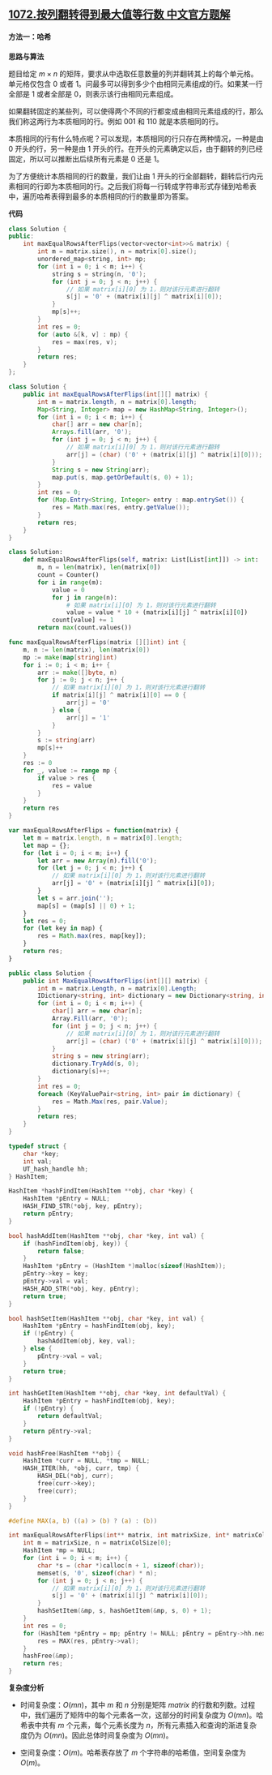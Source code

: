 ## [1072.按列翻转得到最大值等行数 中文官方题解](https://leetcode.cn/problems/flip-columns-for-maximum-number-of-equal-rows/solutions/100000/an-lie-fan-zhuan-de-dao-zui-da-zhi-deng-teeig)
#### 方法一：哈希

**思路与算法**

题目给定 $m\times n$ 的矩阵，要求从中选取任意数量的列并翻转其上的每个单元格。单元格仅包含 $0$ 或者 $1$。问最多可以得到多少个由相同元素组成的行。如果某一行全部是 $1$ 或者全部是 $0$，则表示该行由相同元素组成。

如果翻转固定的某些列，可以使得两个不同的行都变成由相同元素组成的行，那么我们称这两行为本质相同的行。例如 $001$ 和 $110$ 就是本质相同的行。

本质相同的行有什么特点呢？可以发现，本质相同的行只存在两种情况，一种是由 $0$ 开头的行，另一种是由 $1$ 开头的行。在开头的元素确定以后，由于翻转的列已经固定，所以可以推断出后续所有元素是 $0$ 还是 $1$。

为了方便统计本质相同的行的数量，我们让由 $1$ 开头的行全部翻转，翻转后行内元素相同的行即为本质相同的行。之后我们将每一行转成字符串形式存储到哈希表中，遍历哈希表得到最多的本质相同的行的数量即为答案。

**代码**

```C++ [sol1-C++]
class Solution {
public:
    int maxEqualRowsAfterFlips(vector<vector<int>>& matrix) {
        int m = matrix.size(), n = matrix[0].size();
        unordered_map<string, int> mp;
        for (int i = 0; i < m; i++) {
            string s = string(n, '0');
            for (int j = 0; j < n; j++) {
                // 如果 matrix[i][0] 为 1，则对该行元素进行翻转
                s[j] = '0' + (matrix[i][j] ^ matrix[i][0]);
            }
            mp[s]++;
        }
        int res = 0;
        for (auto &[k, v] : mp) {
            res = max(res, v);
        }
        return res;
    }
};
```

```Java [sol1-Java]
class Solution {
    public int maxEqualRowsAfterFlips(int[][] matrix) {
        int m = matrix.length, n = matrix[0].length;
        Map<String, Integer> map = new HashMap<String, Integer>();
        for (int i = 0; i < m; i++) {
            char[] arr = new char[n];
            Arrays.fill(arr, '0');
            for (int j = 0; j < n; j++) {
                // 如果 matrix[i][0] 为 1，则对该行元素进行翻转
                arr[j] = (char) ('0' + (matrix[i][j] ^ matrix[i][0]));
            }
            String s = new String(arr);
            map.put(s, map.getOrDefault(s, 0) + 1);
        }
        int res = 0;
        for (Map.Entry<String, Integer> entry : map.entrySet()) {
            res = Math.max(res, entry.getValue());
        }
        return res;
    }
}
```

```Python [sol1-Python3]
class Solution:
    def maxEqualRowsAfterFlips(self, matrix: List[List[int]]) -> int:
        m, n = len(matrix), len(matrix[0])
        count = Counter()
        for i in range(m):
            value = 0
            for j in range(n):
                # 如果 matrix[i][0] 为 1，则对该行元素进行翻转
                value = value * 10 + (matrix[i][j] ^ matrix[i][0])
            count[value] += 1
        return max(count.values())
```

```Go [sol1-Go]
func maxEqualRowsAfterFlips(matrix [][]int) int {
    m, n := len(matrix), len(matrix[0])
    mp := make(map[string]int)
    for i := 0; i < m; i++ {
        arr := make([]byte, n)
        for j := 0; j < n; j++ {
            // 如果 matrix[i][0] 为 1，则对该行元素进行翻转
            if matrix[i][j] ^ matrix[i][0] == 0 {
                arr[j] = '0'
            } else {
                arr[j] = '1'
            }
        }
        s := string(arr)
        mp[s]++
    }
    res := 0
    for _, value := range mp {
        if value > res {
            res = value
        }
    }
    return res
}
```

```JavaScript [sol1-JavaScript]
var maxEqualRowsAfterFlips = function(matrix) {
    let m = matrix.length, n = matrix[0].length;
    let map = {};
    for (let i = 0; i < m; i++) {
        let arr = new Array(n).fill('0');
        for (let j = 0; j < n; j++) {
            // 如果 matrix[i][0] 为 1，则对该行元素进行翻转
            arr[j] = '0' + (matrix[i][j] ^ matrix[i][0]);
        }
        let s = arr.join('');
        map[s] = (map[s] || 0) + 1;
    }
    let res = 0;
    for (let key in map) {
        res = Math.max(res, map[key]);
    }
    return res;
}
```

```C# [sol1-C#]
public class Solution {
    public int MaxEqualRowsAfterFlips(int[][] matrix) {
        int m = matrix.Length, n = matrix[0].Length;
        IDictionary<string, int> dictionary = new Dictionary<string, int>();
        for (int i = 0; i < m; i++) {
            char[] arr = new char[n];
            Array.Fill(arr, '0');
            for (int j = 0; j < n; j++) {
                // 如果 matrix[i][0] 为 1，则对该行元素进行翻转
                arr[j] = (char) ('0' + (matrix[i][j] ^ matrix[i][0]));
            }
            string s = new string(arr);
            dictionary.TryAdd(s, 0);
            dictionary[s]++;
        }
        int res = 0;
        foreach (KeyValuePair<string, int> pair in dictionary) {
            res = Math.Max(res, pair.Value);
        }
        return res;
    }
}
```

```C [sol1-C]
typedef struct {
    char *key;
    int val;
    UT_hash_handle hh;
} HashItem;

HashItem *hashFindItem(HashItem **obj, char *key) {
    HashItem *pEntry = NULL;
    HASH_FIND_STR(*obj, key, pEntry);
    return pEntry;
}

bool hashAddItem(HashItem **obj, char *key, int val) {
    if (hashFindItem(obj, key)) {
        return false;
    }
    HashItem *pEntry = (HashItem *)malloc(sizeof(HashItem));
    pEntry->key = key;
    pEntry->val = val;
    HASH_ADD_STR(*obj, key, pEntry);
    return true;
}

bool hashSetItem(HashItem **obj, char *key, int val) {
    HashItem *pEntry = hashFindItem(obj, key);
    if (!pEntry) {
        hashAddItem(obj, key, val);
    } else {
        pEntry->val = val;
    }
    return true;
}

int hashGetItem(HashItem **obj, char *key, int defaultVal) {
    HashItem *pEntry = hashFindItem(obj, key);
    if (!pEntry) {
        return defaultVal;
    }
    return pEntry->val;
}

void hashFree(HashItem **obj) {
    HashItem *curr = NULL, *tmp = NULL;
    HASH_ITER(hh, *obj, curr, tmp) {
        HASH_DEL(*obj, curr);
        free(curr->key);
        free(curr);
    }
}

#define MAX(a, b) ((a) > (b) ? (a) : (b))

int maxEqualRowsAfterFlips(int** matrix, int matrixSize, int* matrixColSize) {
    int m = matrixSize, n = matrixColSize[0];
    HashItem *mp = NULL;
    for (int i = 0; i < m; i++) {
        char *s = (char *)calloc(n + 1, sizeof(char));
        memset(s, '0', sizeof(char) * n);
        for (int j = 0; j < n; j++) {
            // 如果 matrix[i][0] 为 1，则对该行元素进行翻转
            s[j] = '0' + (matrix[i][j] ^ matrix[i][0]);
        }
        hashSetItem(&mp, s, hashGetItem(&mp, s, 0) + 1);
    }
    int res = 0;
    for (HashItem *pEntry = mp; pEntry != NULL; pEntry = pEntry->hh.next) {
        res = MAX(res, pEntry->val);
    }
    hashFree(&mp);
    return res;
}
```

**复杂度分析**

- 时间复杂度：$O(mn)$，其中 $m$ 和 $n$ 分别是矩阵 $\textit{matrix}$ 的行数和列数。过程中，我们遍历了矩阵中的每个元素各一次，这部分的时间复杂度为 $O(mn)$。哈希表中共有 $m$ 个元素，每个元素长度为 $n$，所有元素插入和查询的渐进复杂度仍为 $O(mn)$。因此总体时间复杂度为 $O(mn)$。

- 空间复杂度：$O(m)$。哈希表存放了 $m$ 个字符串的哈希值，空间复杂度为 $O(m)$。
